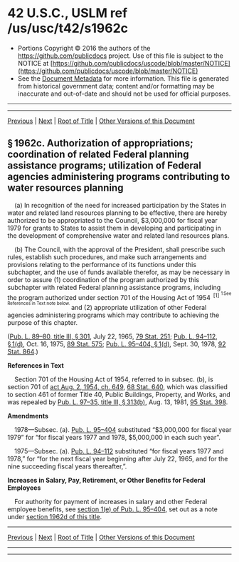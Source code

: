 ---
---

# 42 U.S.C., USLM ref /us/usc/t42/s1962c

* Portions Copyright © 2016 the authors of the https://github.com/publicdocs project.
  Use of this file is subject to the NOTICE at [https://github.com/publicdocs/uscode/blob/master/NOTICE](https://github.com/publicdocs/uscode/blob/master/NOTICE)
* See the [Document Metadata](././../../../../..//README.md) for more information.
  This file is generated from historical government data; content and/or formatting may be inaccurate and out-of-date and should not be used for official purposes.

----------
----------

[Previous](./../../../../..//us/usc/t42/ch19B/schIII/m__us_usc_t42_ch19B_schIII.md) | [Next](./../../../../..//us/usc/t42/ch19B/schIII/m__us_usc_t42_s1962c–1.md) | [Root of Title](./../../../../../) | [Other Versions of this Document](https://publicdocs.github.io/go/links?ns=uslm&ref=%2Fus%2Fusc%2Ft42%2Fs1962c)

## § 1962c. Authorization of appropriations; coordination of related Federal planning assistance programs; utilization of Federal agencies administering programs contributing to water resources planning

    (a) In recognition of the need for increased participation by the States in water and related land resources planning to be effective, there are hereby authorized to be appropriated to the Council, $3,000,000 for fiscal year 1979 for grants to States to assist them in developing and participating in the development of comprehensive water and related land resources plans.

    (b) The Council, with the approval of the President, shall prescribe such rules, establish such procedures, and make such arrangements and provisions relating to the performance of its functions under this subchapter, and the use of funds available therefor, as may be necessary in order to assure (1) coordination of the program authorized by this subchapter with related Federal planning assistance programs, including the program authorized under section 701 of the Housing Act of 1954  <sup>\[1\]</sup>  <sup><sup> 1 See References in Text note below. </sup></sup>  and (2) appropriate utilization of other Federal agencies administering programs which may contribute to achieving the purpose of this chapter.

([Pub. L. 89–80, title III, § 301][/us/pl/89/80/s301], July 22, 1965, [79 Stat. 251][/us/stat/79/251]; [Pub. L. 94–112, § 1(d)][/us/pl/94/112/s1/d], Oct. 16, 1975, [89 Stat. 575][/us/stat/89/575]; [Pub. L. 95–404, § 1(d)][/us/pl/95/404/s1/d], Sept. 30, 1978, [92 Stat. 864][/us/stat/92/864].)

 __References in Text__ 

    Section 701 of the Housing Act of 1954, referred to in subsec. (b), is section 701 of [act Aug. 2, 1954, ch. 649][/us/act/1954-08-02/ch649], [68 Stat. 640][/us/stat/68/640], which was classified to section 461 of former Title 40, Public Buildings, Property, and Works, and was repealed by [Pub. L. 97–35, title III, § 313(b)][/us/pl/97/35/s313/b], Aug. 13, 1981, [95 Stat. 398][/us/stat/95/398].

 __Amendments__ 

    1978—Subsec. (a). [Pub. L. 95–404][/us/pl/95/404] substituted “$3,000,000 for fiscal year 1979” for “for fiscal years 1977 and 1978, $5,000,000 in each such year”.

    1975—Subsec. (a). [Pub. L. 94–112][/us/pl/94/112] substituted “for fiscal years 1977 and 1978,” for “for the next fiscal year beginning after July 22, 1965, and for the nine succeeding fiscal years thereafter,”.

 __Increases in Salary, Pay, Retirement, or Other Benefits for Federal Employees__ 

    For authority for payment of increases in salary and other Federal employee benefits, see [section 1(e) of Pub. L. 95–404][/us/pl/95/404/s1/e], set out as a note under [section 1962d of this title][/us/usc/t42/s1962d].

----------

[Previous](./../../../../..//us/usc/t42/ch19B/schIII/m__us_usc_t42_ch19B_schIII.md) | [Next](./../../../../..//us/usc/t42/ch19B/schIII/m__us_usc_t42_s1962c–1.md) | [Root of Title](./../../../../../) | [Other Versions of this Document](https://publicdocs.github.io/go/links?ns=uslm&ref=%2Fus%2Fusc%2Ft42%2Fs1962c)

----------
----------

[/us/pl/89/80/s301]: https://publicdocs.github.io/go/links?ns=uslm&ref=%2Fus%2Fpl%2F89%2F80%2Fs301
[/us/stat/79/251]: https://publicdocs.github.io/go/links?ns=uslm&ref=%2Fus%2Fstat%2F79%2F251
[/us/pl/94/112/s1/d]: https://publicdocs.github.io/go/links?ns=uslm&ref=%2Fus%2Fpl%2F94%2F112%2Fs1%2Fd
[/us/stat/89/575]: https://publicdocs.github.io/go/links?ns=uslm&ref=%2Fus%2Fstat%2F89%2F575
[/us/pl/95/404/s1/d]: https://publicdocs.github.io/go/links?ns=uslm&ref=%2Fus%2Fpl%2F95%2F404%2Fs1%2Fd
[/us/stat/92/864]: https://publicdocs.github.io/go/links?ns=uslm&ref=%2Fus%2Fstat%2F92%2F864
[/us/act/1954-08-02/ch649]: https://publicdocs.github.io/go/links?ns=uslm&ref=%2Fus%2Fact%2F1954-08-02%2Fch649
[/us/stat/68/640]: https://publicdocs.github.io/go/links?ns=uslm&ref=%2Fus%2Fstat%2F68%2F640
[/us/pl/97/35/s313/b]: https://publicdocs.github.io/go/links?ns=uslm&ref=%2Fus%2Fpl%2F97%2F35%2Fs313%2Fb
[/us/stat/95/398]: https://publicdocs.github.io/go/links?ns=uslm&ref=%2Fus%2Fstat%2F95%2F398
[/us/pl/95/404]: https://publicdocs.github.io/go/links?ns=uslm&ref=%2Fus%2Fpl%2F95%2F404
[/us/pl/94/112]: https://publicdocs.github.io/go/links?ns=uslm&ref=%2Fus%2Fpl%2F94%2F112
[/us/pl/95/404/s1/e]: https://publicdocs.github.io/go/links?ns=uslm&ref=%2Fus%2Fpl%2F95%2F404%2Fs1%2Fe
[/us/usc/t42/s1962d]: https://publicdocs.github.io/go/links?ns=uslm&ref=%2Fus%2Fusc%2Ft42%2Fs1962d


